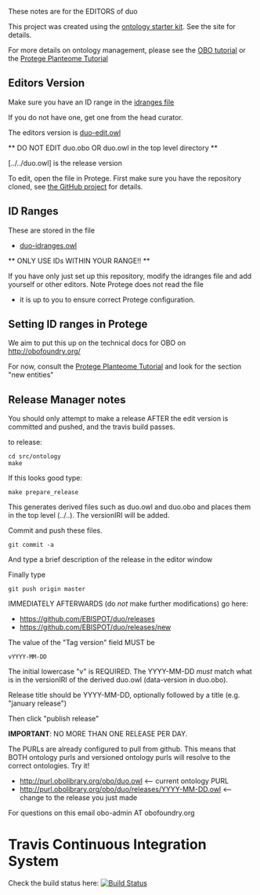 These notes are for the EDITORS of duo

This project was created using the [ontology starter kit](https://github.com/cmungall/ontology-starter-kit). See the site for details.

For more details on ontology management, please see the [OBO tutorial](https://github.com/jamesaoverton/obo-tutorial) or the [Protege Planteome Tutorial](https://github.com/Planteome/protege-tutorial)

## Editors Version

Make sure you have an ID range in the [idranges file](duo-idranges.owl)

If you do not have one, get one from the head curator.

The editors version is [duo-edit.owl](duo-edit.owl)

** DO NOT EDIT duo.obo OR duo.owl in the top level directory **

[../../duo.owl] is the release version

To edit, open the file in Protege. First make sure you have the repository cloned, see [the GitHub project](https://github.com/EBISPOT/duo) for details.

## ID Ranges

These are stored in the file

 * [duo-idranges.owl](duo-idranges.owl)

** ONLY USE IDs WITHIN YOUR RANGE!! **

If you have only just set up this repository, modify the idranges file
and add yourself or other editors. Note Protege does not read the file
- it is up to you to ensure correct Protege configuration.


## Setting ID ranges in Protege

We aim to put this up on the technical docs for OBO on http://obofoundry.org/

For now, consult the [Protege Planteome Tutorial](https://github.com/Planteome/protege-tutorial/blob/master/presentations/protege_planteome_tutorial.doc?raw=true) and look for the section "new entities"


## Release Manager notes

You should only attempt to make a release AFTER the edit version is
committed and pushed, and the travis build passes.

to release:

    cd src/ontology
    make

If this looks good type:

    make prepare_release

This generates derived files such as duo.owl and duo.obo and places
them in the top level (../..). The versionIRI will be added.

Commit and push these files.

    git commit -a

And type a brief description of the release in the editor window

Finally type

    git push origin master

IMMEDIATELY AFTERWARDS (do *not* make further modifications) go here:

 * https://github.com/EBISPOT/duo/releases
 * https://github.com/EBISPOT/duo/releases/new

The value of the "Tag version" field MUST be

    vYYYY-MM-DD

The initial lowercase "v" is REQUIRED. The YYYY-MM-DD *must* match
what is in the versionIRI of the derived duo.owl (data-version in
duo.obo).

Release title should be YYYY-MM-DD, optionally followed by a title (e.g. "january release")

Then click "publish release"

__IMPORTANT__: NO MORE THAN ONE RELEASE PER DAY.

The PURLs are already configured to pull from github. This means that
BOTH ontology purls and versioned ontology purls will resolve to the
correct ontologies. Try it!

 * http://purl.obolibrary.org/obo/duo.owl <-- current ontology PURL
 * http://purl.obolibrary.org/obo/duo/releases/YYYY-MM-DD.owl <-- change to the release you just made

For questions on this email obo-admin AT obofoundry.org

# Travis Continuous Integration System

Check the build status here: [![Build Status](https://travis-ci.org/EBISPOT/DUO.svg?branch=master)](https://travis-ci.org/EBISPOT/DUO)



